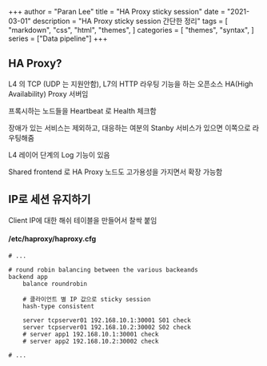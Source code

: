 +++
author = "Paran Lee"
title = "HA Proxy sticky session"
date = "2021-03-01"
description = "HA Proxy sticky session 간단한 정리"
tags = [
    "markdown",
    "css",
    "html",
    "themes",
]
categories = [
    "themes",
    "syntax",
]
series = ["Data pipeline"]
+++

<!--more-->

## HA Proxy?

L4 의 TCP (UDP 는 지원안함), L7의 HTTP 라우팅 기능을 하는 오픈소스 HA(High Availability) Proxy 서버임

프록시하는 노드들을 Heartbeat 로 Health 체크함 

장애가 있는 서비스는 제외하고, 대응하는 여분의 Stanby 서비스가 있으면 이쪽으로 라우팅해줌

L4 레이어 단계의 Log 기능이 있음

Shared frontend 로 HA Proxy 노드도 고가용성을 가지면서 확장 가능함

## IP로 세션 유지하기

Client IP에 대한 해쉬 테이블을 만들어서 찰싹 붙임

####  /etc/haproxy/haproxy.cfg

	# ...
	
	# round robin balancing between the various backeands
	backend app
	    balance roundrobin
	    
	    # 클라이언트 별 IP 값으로 sticky session
	    hash-type consistent
	    
	    server tcpserver01 192.168.10.1:30001 S01 check
	    server tcpserver01 192.168.10.2:30002 S02 check
	    # server app1 192.168.10.1:30001 check
	    # server app2 192.168.10.2:30002 check
	
	# ...
